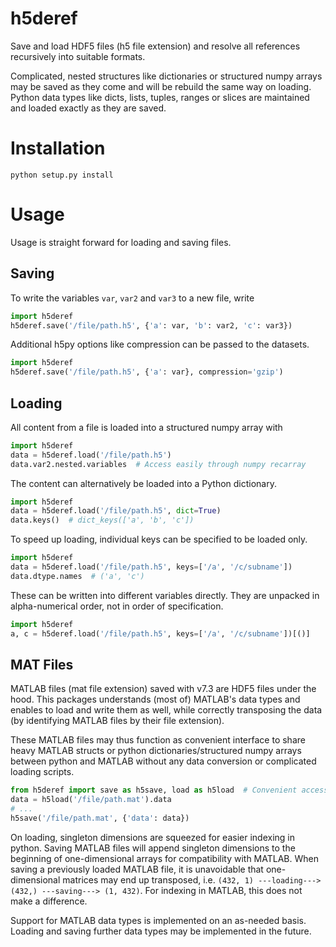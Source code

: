 h5deref
=======

Save and load HDF5 files (h5 file extension) and resolve all references
recursively into suitable formats.

Complicated, nested structures like dictionaries or structured numpy arrays may
be saved as they come and will be rebuild the same way on loading. Python data
types like dicts, lists, tuples, ranges or slices are maintained and loaded
exactly as they are saved.

Installation
============

```
python setup.py install
```

Usage
=====

Usage is straight forward for loading and saving files.

Saving
------

To write the variables `var`, `var2` and `var3` to a new file, write

```python
import h5deref
h5deref.save('/file/path.h5', {'a': var, 'b': var2, 'c': var3})
```

Additional h5py options like compression can be passed to the datasets.

```python
import h5deref
h5deref.save('/file/path.h5', {'a': var}, compression='gzip')
```

Loading
-------

All content from a file is loaded into a structured numpy array with

```python
import h5deref
data = h5deref.load('/file/path.h5')
data.var2.nested.variables  # Access easily through numpy recarray
```

The content can alternatively be loaded into a Python dictionary.

```python
import h5deref
data = h5deref.load('/file/path.h5', dict=True)
data.keys()  # dict_keys(['a', 'b', 'c'])
```

To speed up loading, individual keys can be specified to be loaded only.

```python
import h5deref
data = h5deref.load('/file/path.h5', keys=['/a', '/c/subname'])
data.dtype.names  # ('a', 'c')
```
These can be written into different variables directly. They are unpacked in
alpha-numerical order, not in order of specification.

```python
import h5deref
a, c = h5deref.load('/file/path.h5', keys=['/a', '/c/subname'])[()]
```

MAT Files
---------

MATLAB files (mat file extension) saved with v7.3 are HDF5 files under the hood.
This packages understands (most of) MATLAB's data types and enables to load and
write them as well, while correctly transposing the data (by identifying MATLAB
files by their file extension).

These MATLAB files may thus function as convenient interface to share heavy
MATLAB structs or python dictionaries/structured numpy arrays between python and
MATLAB without any data conversion or complicated loading scripts.

```python
from h5deref import save as h5save, load as h5load  # Convenient access
data = h5load('/file/path.mat').data
# ...
h5save('/file/path.mat', {'data': data})
```
On loading, singleton dimensions are squeezed for easier indexing in python.
Saving MATLAB files will append singleton dimensions to the beginning of
one-dimensional arrays for compatibility with MATLAB. When saving a previously
loaded MATLAB file, it is unavoidable that one-dimensional matrices may end up
transposed, i.e. `(432, 1) ---loading---> (432,) ---saving---> (1, 432)`. For
indexing in MATLAB, this does not make a difference.

Support for MATLAB data types is implemented on an as-needed basis. Loading and
saving further data types may be implemented in the future.
